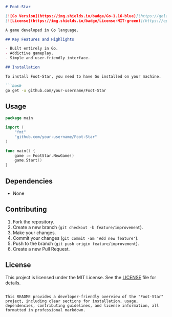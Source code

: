 ```markdown
# Foot-Star

[![Go Version](https://img.shields.io/badge/Go-1.16-blue)](https://golang.org/)
[![License](https://img.shields.io/badge/License-MIT-green)](https://opensource.org/licenses/MIT)

A game developed in Go language.

## Key Features and Highlights

- Built entirely in Go.
- Addictive gameplay.
- Simple and user-friendly interface.

## Installation

To install Foot-Star, you need to have Go installed on your machine.

```bash
go get -u github.com/your-username/Foot-Star
```

## Usage

```go
package main

import (
	"fmt"
	"github.com/your-username/Foot-Star"
)

func main() {
	game := FootStar.NewGame()
	game.Start()
}
```

## Dependencies

- None

## Contributing

1. Fork the repository.
2. Create a new branch (`git checkout -b feature/improvement`).
3. Make your changes.
4. Commit your changes (`git commit -am 'Add new feature'`).
5. Push to the branch (`git push origin feature/improvement`).
6. Create a new Pull Request.

## License

This project is licensed under the MIT License. See the [LICENSE](LICENSE) file for details.
```

This README provides a developer-friendly overview of the "Foot-Star" project, including clear sections for installation, usage, dependencies, contributing guidelines, and license information, all formatted in professional markdown.
